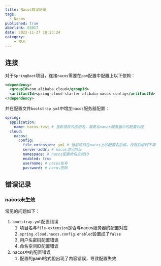 ```yaml
---
title: Nacos错误记录
tags:
  - Nacos
published: true
abbrlink: 63017
date: 2023-11-27 10:23:24
category:
	- 技术
---
```

## 连接

对于`SpringBoot`项目，连接`nacos`需要在`pom`配置中配置上以下依赖：

```xml
<dependency>
  <groupId>com.alibaba.cloud</groupId>
  <artifactId>spring-cloud-starter-alibaba-nacos-config</artifactId>
</dependency>
```

并在配置文件`bootstrap.yml`中增加`nacos`服务器配置：

```yaml
spring:
  application:
    name: nacos-test # 当前项目的应用名，需要与nacos服务器中的配置对应
  cloud:
    nacos:
      config:
        file-extension: yml # 当前项目在nacos上的配置名后缀，没有后缀则不填
        server-addr: # nacos访问地址
        namespace: # nacos配置命名空间ID
        enabled: true
        username: # nacos账号
        password: # nacos密码
```

## 错误记录

### nacos未生效

常见的问题如下：

1. `bootstrap.yml`配置错误
   1. 项目名与`file-extension`是否与nacos服务器的配置对应
   2. `spring.cloud.nacos.config.enabled`设置成了`false`
   3. 用户名密码配置错误
   4. 命名空间ID配置错误
2. nacos中的配置错误
   1. 配置的**yaml**格式但出现了内容错误，导致配置失效